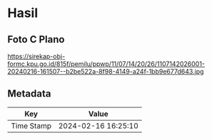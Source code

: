 # Hasil

## Foto C Plano

https://sirekap-obj-formc.kpu.go.id/815f/pemilu/ppwp/11/07/14/20/26/1107142026001-20240216-161507--b2be522a-8f98-4149-a24f-1bb9e677d643.jpg


## Metadata

| Key        | Value               |
| ---------- | ------------------- |
| Time Stamp | 2024-02-16 16:25:10 |



